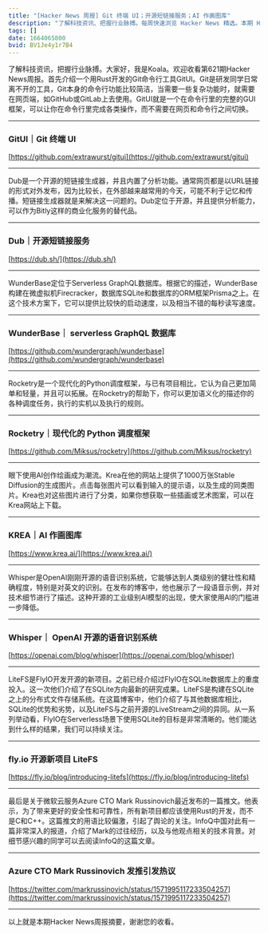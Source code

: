 ```yaml
---
title: "[Hacker News 周报] Git 终端 UI；开源短链接服务；AI 作画图库"
description: "了解科技资讯、把握行业脉搏。每周快速浏览 Hacker News 精选。本期 Hacker Newsletter 地址：https://mailchi.mp/hackernewsletter/621"
tags: []
date: 1664065800
bvid: BV1Je4y1r7B4
---
```

了解科技资讯，把握行业脉搏。大家好，我是Koala。欢迎收看第621期Hacker News周报。首先介绍一个用Rust开发的Git命令行工具GitUI。Git是研发同学日常离不开的工具，Git本身的命令行功能比较简洁，当需要一些复杂功能时，就需要在网页端，如GitHub或GitLab上去使用。GitUI就是一个在命令行里的完整的GUI框架，可以让你在命令行里完成各类操作，而不需要在网页和命令行之间切换。

---

### GitUI｜Git 终端 UI
[https://github.com/extrawurst/gitui](https://github.com/extrawurst/gitui)

---

Dub是一个开源的短链接生成器，并且内置了分析功能。通常网页都是以URL链接的形式对外发布，因为比较长，在外部越来越常用的今天，可能不利于记忆和传播。短链接生成器就是来解决这一问题的。Dub定位于开源，并且提供分析能力，可以作为Bitly这样的商业化服务的替代品。

---

### Dub｜开源短链接服务
[https://dub.sh/](https://dub.sh/)

---

WunderBase定位于Serverless GraphQL数据库。根据它的描述，WunderBase构建在微虚拟机Firecracker，数据库SQLite和数据库的ORM框架Prisma之上。在这个技术方案下，它可以提供比较快的启动速度，以及相当不错的每秒读写速度。

---

### WunderBase｜ serverless GraphQL 数据库
[https://github.com/wundergraph/wunderbase](https://github.com/wundergraph/wunderbase)

---

Rocketry是一个现代化的Python调度框架，与已有项目相比，它认为自己更加简单和轻量，并且可以拓展。在Rocketry的帮助下，你可以更加语义化的描述你的各种调度任务，执行的实机以及执行的规则。

---

### Rocketry｜现代化的 Python 调度框架
[https://github.com/Miksus/rocketry](https://github.com/Miksus/rocketry)

---

眼下使用AI创作绘画成为潮流。Krea在他的网站上提供了1000万张Stable Diffusion的生成图片。点击每张图片可以看到输入的提示语，以及生成的同类图片。Krea也对这些图片进行了分类，如果你想获取一些插画或艺术图案，可以在Krea网站上下载。

---

### KREA｜AI 作画图库
[https://www.krea.ai/](https://www.krea.ai/)

---

Whisper是OpenAI刚刚开源的语音识别系统，它能够达到人类级别的健壮性和精确程度，特别是对英文的识别。在发布的博客中，他也展示了一段语音示例，并对技术细节进行了描述。这种开源的工业级别AI模型的出现，使大家使用AI的门槛进一步降低。

---

### Whisper｜ OpenAI 开源的语音识别系统
[https://openai.com/blog/whisper](https://openai.com/blog/whisper)

---

LiteFS是FlyIO开发开源的新项目。之前已经介绍过FlyIO在SQLite数据库上的重度投入。这一次他们介绍了在SQLite方向最新的研究成果。LiteFS是构建在SQLite之上的分布式文件存储系统。在这篇博客中，他们介绍了与其他数据库相比，SQLite的优势和劣势，以及LiteFS与之前开源的LiveStream之间的异同。从一系列举动看，FlyIO在Serverless场景下使用SQLite的目标是非常清晰的。他们能达到什么样的结果，我们可以持续关注。

---

### fly.io 开源新项目 LiteFS
[https://fly.io/blog/introducing-litefs](https://fly.io/blog/introducing-litefs)

---

最后是关于微软云服务Azure CTO Mark Russinovich最近发布的一篇推文。他表示，为了带来更好的安全性和可靠性，所有新项目都应该使用Rust的开发，而不是C和C++。这篇推文的用语比较偏激，引起了舆论的关注。InfoQ中国对此有一篇非常深入的报道，介绍了Mark的过往经历，以及与他观点相关的技术背景。对细节感兴趣的同学可以去阅读InfoQ的这篇文章。

---

### Azure CTO Mark Russinovich 发推引发热议
[https://twitter.com/markrussinovich/status/1571995117233504257](https://twitter.com/markrussinovich/status/1571995117233504257)

---

以上就是本期Hacker News周报摘要，谢谢您的收看。


